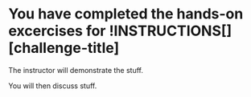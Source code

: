 # You have completed the hands-on excercises for !INSTRUCTIONS[][challenge-title]

The instructor will demonstrate the stuff.

You will then discuss stuff.